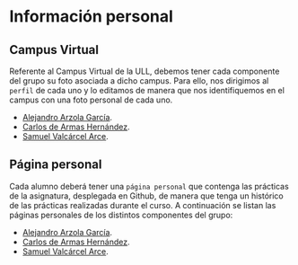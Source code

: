 # Información personal

## Campus Virtual

Referente al Campus Virtual de la ULL, debemos tener cada componente del grupo su foto asociada a dicho campus. Para ello, nos dirigimos al `perfil` de cada uno y lo editamos de manera que nos identifiquemos en el campus con una foto personal de cada uno.

* [Alejandro Arzola García](https://campusvirtual.ull.es/1617/user/view.php?id=9360&course=1136).
* [Carlos de Armas Hernández](https://campusvirtual.ull.es/1617/user/view.php?id=18389&course=1136).
* [Samuel Valcárcel Arce](https://campusvirtual.ull.es/1617/user/view.php?id=9420&course=1136).

## Página personal

Cada alumno deberá tener una `página personal` que contenga las prácticas de la asignatura, desplegada en Github, de manera que tenga un histórico de las prácticas realizadas durante el curso.
A continuación se listan las páginas personales de los distintos componentes del grupo:

* [Alejandro Arzola García](https://aleag.github.io/).
* [Carlos de Armas Hernández](https://alu0100816167.github.io/).
* [Samuel Valcárcel Arce](https://cosaca.github.io/).
